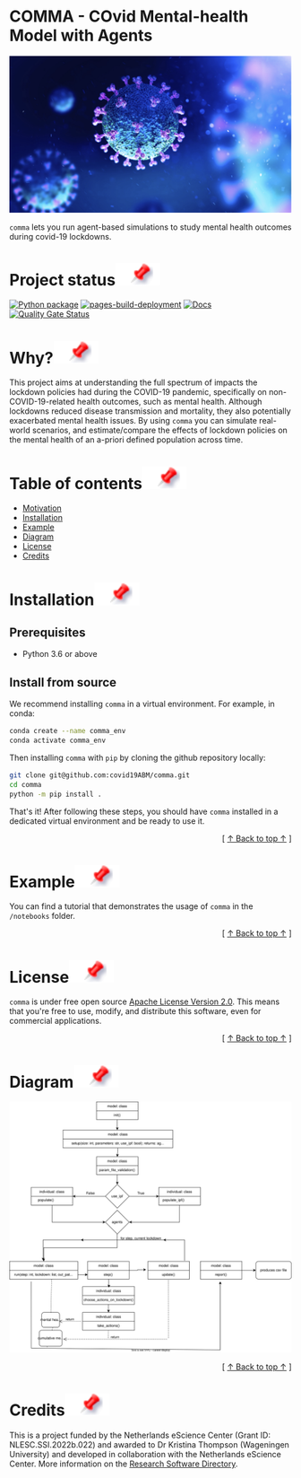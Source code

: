 # COMMA - **CO**vid **M**ental-health **M**odel with **A**gents 

<div align="center">
<img src="docs/img/avatar_comma.png">
</div>

`comma` lets you run agent-based simulations to study mental health outcomes during covid-19 lockdowns.

# Project status[![](https://raw.githubusercontent.com/covid19ABM/comma/main/docs/img/pin.svg)](#project-status)

[![Python package](https://github.com/covid19ABM/comma/actions/workflows/python-package.yml/badge.svg)](https://github.com/covid19ABM/comma/actions/workflows/python-package.yml) 
[![pages-build-deployment](https://github.com/covid19ABM/comma/actions/workflows/pages/pages-build-deployment/badge.svg)](https://github.com/covid19ABM/comma/actions/workflows/pages/pages-build-deployment)
[![Docs](https://github.com/covid19ABM/comma/actions/workflows/documentation.yaml/badge.svg)](https://github.com/covid19ABM/comma/actions/workflows/documentation.yaml)
[![Quality Gate Status](https://sonarcloud.io/api/project_badges/measure?project=covid19ABM_comma&metric=alert_status)](https://sonarcloud.io/summary/new_code?id=covid19ABM_comma)

# Why?[![](https://raw.githubusercontent.com/covid19ABM/comma/main/docs/img/pin.svg)](#why)
This project aims at understanding the full spectrum of impacts the lockdown policies had during the COVID-19 pandemic, specifically on non-COVID-19-related health outcomes, such as mental health. Although lockdowns reduced disease transmission and mortality, they also potentially exacerbated mental health issues. By using `comma` you can simulate real-world scenarios, and estimate/compare the effects of lockdown policies on the mental health of an a-priori defined population across time.

# Table of contents[![](https://raw.githubusercontent.com/covid19ABM/comma/main/docs/img/pin.svg)](#table-of-contents)
- [Motivation](#why)
- [Installation](#installation)
- [Example](#example)
- [Diagram](#diagram)
- [License](#license)
- [Credits](#credits)

# Installation[![](https://raw.githubusercontent.com/covid19ABM/comma/main/docs/img/pin.svg)](#installation)

## Prerequisites
- Python 3.6 or above 

## Install from source

We recommend installing `comma` in a virtual environment. For example, in conda:
```bash
conda create --name comma_env
conda activate comma_env
```

Then installing `comma` with `pip` by cloning the github repository locally:
```bash
git clone git@github.com:covid19ABM/comma.git
cd comma
python -m pip install .

```

That's it! After following these steps, you should have `comma` installed in a dedicated virtual environment and be ready to use it.

<div align="right">[ <a href="#table-of-contents">↑ Back to top ↑</a> ]</div>

# Example[![](https://raw.githubusercontent.com/covid19ABM/comma/main/docs/img/pin.svg)](#example)
You can find a tutorial that demonstrates the usage of `comma` in the `/notebooks` folder.

<div align="right">[ <a href="#table-of-contents">↑ Back to top ↑</a> ]</div>

# License[![](https://raw.githubusercontent.com/covid19ABM/comma/main/docs/img/pin.svg)](#license)
`comma` is under free open source [Apache License Version 2.0](https://raw.githubusercontent.com/covid19ABM/comma/main/LICENSE). This means that you're free to use, modify, and distribute this software, even for commercial applications.

<div align="right">[ <a href="#table-of-contents">↑ Back to top ↑</a> ]</div>

# Diagram[![](https://raw.githubusercontent.com/covid19ABM/comma/main/docs/img/pin.svg)](#diagram)
![diagram](https://github.com/covid19ABM/comma/blob/main/comma_diagram.drawio.svg)

<div align="right">[ <a href="#table-of-contents">↑ Back to top ↑</a> ]</div>

# Credits[![](https://raw.githubusercontent.com/covid19ABM/comma/main/docs/img/pin.svg)](#credits)
This is a project funded by the Netherlands eScience Center (Grant ID: NLESC.SSI.2022b.022) and awarded to Dr Kristina Thompson (Wageningen University) and developed in collaboration with the Netherlands eScience Center. More information on the [Research Software Directory](https://research-software-directory.org/projects/covid-19-mitigation-policies).

